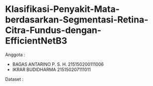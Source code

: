 # Klasifikasi-Penyakit-Mata-berdasarkan-Segmentasi-Retina-Citra-Fundus-dengan-EfficientNetB3
Anggota : 
- BAGAS ANTARINO P. S. H.  215150200111006
- IKRAR BUDIDHARMA 				 215150207111011

Dataset :

